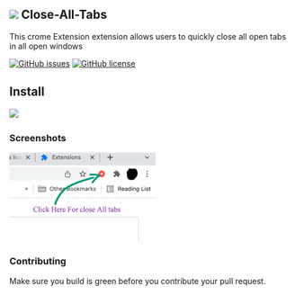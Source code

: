 ## <img src="https://raw.githubusercontent.com/midhunz/close-all-tabs/main/icons/48.png" width="20" height =""/>  Close-All-Tabs 
This crome Extension extension allows users to quickly close all open tabs in all open windows

[![GitHub issues](https://img.shields.io/github/issues/midhunz/close-all-tabs)](https://github.com/midhunz/close-all-tabs/issues)
[![GitHub license](https://img.shields.io/github/license/midhunz/close-all-tabs)](https://github.com/midhunz/close-all-tabs/blob/main/LICENSE)

## Install

<a href="https://chrome.google.com/webstore/detail/close-all-tabs/dlpdgeljpkenimejgdeaainabjjmknlp"><img src="https://raw.githubusercontent.com/alrra/browser-logos/master/src/chrome/chrome_128x128.png" width="48" /></a>

### Screenshots

<p float="left">
  <img src="https://raw.githubusercontent.com/midhunz/close-all-tabs/main/docs/Img1.png" width="260" height =""/>
</p>

### Contributing

Make sure you build is green before you contribute your pull request.

